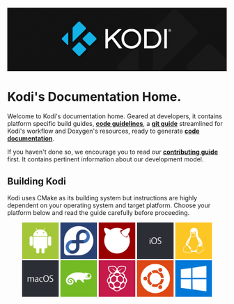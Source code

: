 ![Kodi Logo](resources/banner_slim.png)  
  
# Kodi's Documentation Home.
Welcome to Kodi's documentation home. Geared at developers, it contains platform specific build guides, **[code guidelines](CODE_GUIDELINES.md)**, a **[git guide](GIT-FU.md)** streamlined for Kodi's workflow and Doxygen's resources, ready to generate **[code documentation](doxygen/README.md)**.

If you haven't done so, we encourage you to read our **[contributing guide](CONTRIBUTING.md)** first. It contains pertinent information about our development model.

## Building Kodi
Kodi uses CMake as its building system but instructions are highly dependent on your operating system and target platform. Choose your platform below and read the guide carefully before proceeding.

<p align="center">
  <a href="README.Android.md" title="Android"><img src="resources/android.svg" height="84"></a>
  <a href="README.Fedora.md" title="Fedora"><img src="resources/fedora.svg" height="84"></a>
  <a href="README.FreeBSD.md" title="FreeBSD"><img src="resources/freebsd.svg" height="84"></a>
  <a href="README.iOS.md" title="iOS"><img src="resources/ios.svg" height="84"></a>
  <a href="README.Linux.md" title="Linux"><img src="resources/linux.svg" height="84"></a>
  <a href="README.macOS.md" title="macOS"><img src="resources/macos.svg" height="84"></a>
  <a href="README.openSUSE.md" title="openSUSE"><img src="resources/opensuse.svg" height="84"></a>
  <a href="README.RaspberryPi.md" title="Raspberry Pi"><img src="resources/raspberrypi.svg" height="84"></a>
  <a href="README.Ubuntu.md" title="Ubuntu"><img src="resources/ubuntu.svg" height="84"></a>
  <a href="README.Windows.md" title="Windows"><img src="resources/windows.svg" height="84"></a>
</p>

